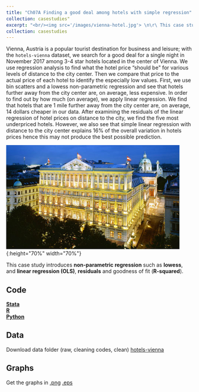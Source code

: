 ```yaml
---
title: "Ch07A Finding a good deal among hotels with simple regression"
collection: casestudies"
excerpt: "<br/><img src='/images/vienna-hotel.jpg'> \n\r\ This case study introduces **non-parametric regression** such as **lowess**, and **linear regression (OLS)**, **residuals** and goodness of fit (**R-squared**)."
collection: casestudies
---
```


Vienna, Austria is a popular tourist destination for business and leisure; with the `hotels-vienna` dataset, we search for a good deal for a single night in November 2017 among 3-4 star hotels located in the center of Vienna. We use regression analysis to find what the hotel price “should be" for various levels of distance to the city center. Then we compare that price to the actual price of each hotel to identify the especially low values. First, we use bin scatters and a lowess non-parametric regression and see that hotels further away from the city center are, on average, less expensive. In order to find out by how much (on average), we apply linear regression. We find that hotels that are 1 mile further away from the city center are, on average, 14 dollars cheaper in our data. After examining the residuals of the linear regression of hotel prices on distance to the city, we find the five most underpriced hotels. However, we also see that simple linear regression with distance to the city center explains 16% of the overall variation in hotels prices hence this may not produce the best possible prediction.

![Vienna](/images/vienna1.jpg){:height="70%" width="70%"}

This case study introduces **non-parametric regression** such as **lowess**, and **linear regression (OLS)**, **residuals** and goodness of fit (**R-squared**).

## Code
[**Stata**](https://github.com/gabors-data-analysis/da_case_studies/blob/master/ch07-hotels-simple-reg/ch07-hotels-simple-reg.do)   
[**R**](https://github.com/gabors-data-analysis/da_case_studies/blob/master/ch07-hotels-simple-reg/ch07-hotels-simple-reg.R)   
[**Python**](https://github.com/gabors-data-analysis/da_case_studies/blob/master/ch07-hotels-simple-reg/ch07-hotels-simple-reg.ipynb)   

## Data
Download data folder (raw, cleaning codes, clean) [hotels-vienna](/datasets/#hotels-vienna)   

## Graphs
Get the graphs in [.png](ch07A-png-zip)  [.eps](ch07A-eps-zip)
